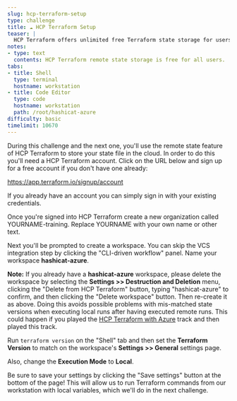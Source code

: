 ```yaml
---
slug: hcp-terraform-setup
type: challenge
title: ☁️ HCP Terraform Setup
teaser: |
  HCP Terraform offers unlimited free Terraform state storage for users. Safeguard your state files by storing them remotely in HCP Terraform.
notes:
- type: text
  contents: HCP Terraform remote state storage is free for all users.
tabs:
- title: Shell
  type: terminal
  hostname: workstation
- title: Code Editor
  type: code
  hostname: workstation
  path: /root/hashicat-azure
difficulty: basic
timelimit: 10670
---
```

During this challenge and the next one, you'll use the remote state feature of HCP Terraform to store your state file in the cloud. In order to do this you'll need a HCP Terraform account. Click on the URL below and sign up for a free account if you don't have one already:

https://app.terraform.io/signup/account

If you already have an account you can simply sign in with your existing credentials.

Once you're signed into HCP Terraform create a new organization called YOURNAME-training. Replace YOURNAME with your own name or other text.

Next you'll be prompted to create a workspace. You can skip the VCS integration step by clicking the "CLI-driven workflow" panel. Name your workspace **hashicat-azure**.

**Note:** If you already have a **hashicat-azure** workspace, please delete the workspace by selecting the **Settings >> Destruction and Deletion** menu, clicking the "Delete from HCP Terraform" button, typing "hashicat-azure" to confirm, and then clicking the "Delete workspace" button. Then re-create it as above. Doing this avoids possible problems with mis-matched state versions when executing local runs after having executed remote runs. This could happen if you played the [HCP Terraform with Azure](https://play.instruqt.com/hashicorp/tracks/terraform-cloud-azure) track and then played this track.

Run `terraform version` on the "Shell" tab and then set the **Terraform Version** to match on the workspace's **Settings >> General** settings page.

Also, change the **Execution Mode** to **Local**.

Be sure to save your settings by clicking the "Save settings" button at the bottom of the page! This will allow us to run Terraform commands from our workstation with local variables, which we'll do in the next challenge.